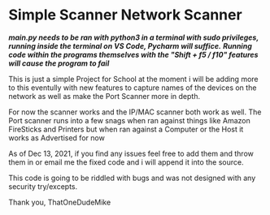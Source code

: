 # Simple Scanner Network Scanner 

***main.py needs to be ran with python3 in a terminal with sudo privileges, running inside the terminal on VS Code, Pycharm will suffice.***
***Running code within the programs themselves with the "Shift + f5 / f10" features will cause the program to fail***

This is just a simple Project for School at the moment i will be adding
 more to this eventully with new features to capture names of the devices on 
 the network as well as make the Port Scanner more in depth. 
 
 For now the scanner works and the IP/MAC scanner both work as well. 
 The Port scanner runs into a few snags when ran against things like Amazon FireSticks
 and Printers but when ran against a Computer or the Host it works as Advertised for now

As of Dec 13, 2021, if you find any issues feel free to add them and throw them in or email
me the fixed code and i will append it into the source. 

This code is going to be riddled with bugs and was not designed with any security try/excepts. 

Thank you, 
ThatOneDudeMike

